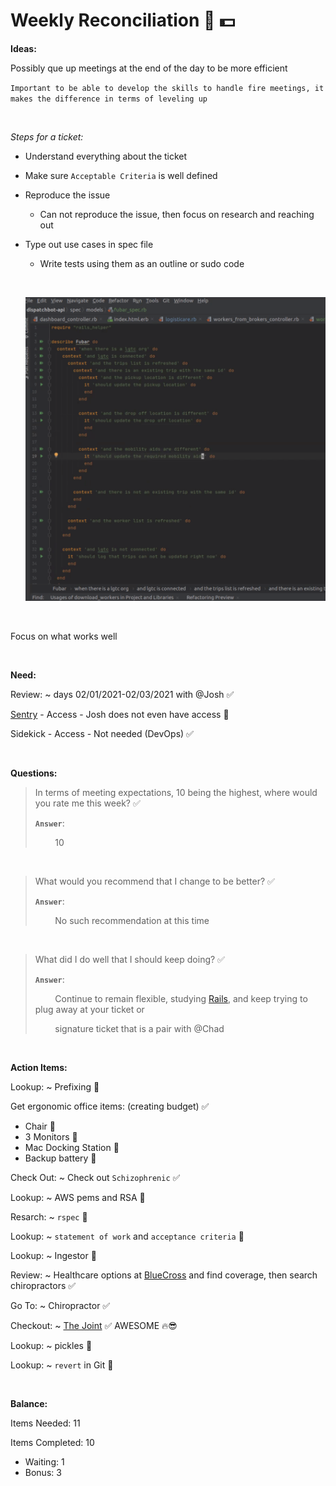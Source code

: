 # **Weekly Reconciliation 🎩 💵**

**Ideas:**

Possibly que up meetings at the end of the day to be more efficient

`Important to be able to develop the skills to handle fire meetings, it makes the difference in terms of leveling up`

&nbsp;

*Steps for a ticket:*
  * Understand everything about the ticket
  * Make sure `Acceptable Criteria` is well defined
  * Reproduce the issue
    * Can not reproduce the issue, then focus on research and reaching out
  * Type out use cases in spec file
    * Write tests using them as an outline or sudo code

    &nbsp;
  
    ![alt txt](./assets/rspec_example.png)

&nbsp;

Focus on what works well

&nbsp;

**Need:**

Review: ~ days 02/01/2021-02/03/2021 with @Josh ✅

[Sentry](Sentry.io) - Access - Josh does not even have access 🍏

Sidekick - Access - Not needed (DevOps) ✅

&nbsp;

**Questions:**

> In terms of meeting expectations, 10 being the highest, where would you rate me this week? ✅
>
> **`Answer`**: 
>
> &nbsp; &nbsp; &nbsp; &nbsp; 10 

&nbsp;

> What would you recommend that I change to be better? ✅
>
> **`Answer`**:
>
> &nbsp; &nbsp; &nbsp; &nbsp; No such recommendation at this time

&nbsp;

> What did I do well that I should keep doing? ✅
>
> **`Answer`**:
> 
> &nbsp; &nbsp; &nbsp; &nbsp; Continue to remain flexible, studying [Rails](https://guides.rubyonrails.org/ "Rails Guides"), and keep trying to plug away at your ticket or 
>
> &nbsp; &nbsp; &nbsp; &nbsp; signature ticket that is a pair with @Chad

&nbsp;

**Action Items:**

Lookup: ~ Prefixing 💎

Get ergonomic office items: (creating budget) ✅
  * Chair 💎
  * 3 Monitors 💎
  * Mac Docking Station 💎
  * Backup battery 💎

Check Out: ~ Check out `Schizophrenic` ✅

Lookup: ~ AWS pems and RSA 💎

Resarch: ~ `rspec` 💎

Lookup: ~ `statement of work` and `acceptance criteria` 💎

Lookup: ~ Ingestor 💎

Review: ~ Healthcare options at [BlueCross](https://members.hcsc.net/wps/portal/bam/!ut/p/a1/hY-7DoJAEEW_xYJSZuQl2kFEBbQyUdjG7JIVSIAlsBr5e1caG9TpZnLP5FwgkABp6KPMqSxFQ6v3TpxrdIrNRRxZ6PoBYmhsLAz8LSIaKpCqAH4ZD__xFyBj5MeHCEheCTbapF7DTDcH0vEb73in3zt1LqRs-7WGGhacVrLoecUzqbOM9fKpZ6LWcIotRC8VPI1AqpotP-q7_VmpH-1VaDkHAy0b2jrBOWGDOXizFztXXWM!/dl5/d5/L2dBISEvZ0FBIS9nQSEh/pw/Z7_JSK31KJ40GHV00IM59I46L2045/act/id=0/p=execution=e1s1/473735894603/=/#Z7_JSK31KJ40GHV00IM59I46L2045) and find coverage, then search chiropractors ✅

Go To: ~ Chiropractor ✅

Checkout: ~ [The Joint](https://www.google.com/maps/place/The+Joint+Chiropractic/@30.282661,-97.793192,12.01z/data=!4m8!1m2!2m1!1sthe+joint+chiropractic!3m4!1s0x0:0x28e3c1a97c2241ac!8m2!3d30.264164!4d-97.7328515) ✅  AWESOME 🔥😎

Lookup: ~ pickles 💎

Lookup: ~ `revert` in Git 💎

&nbsp;

**Balance:** 

Items Needed: 11

Items Completed: 10

  * Waiting: 1
  * Bonus: 3

